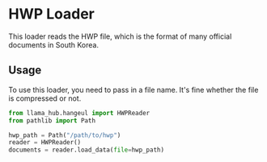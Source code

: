 # HWP Loader

This loader reads the HWP file, which is the format of many official documents in South Korea.

## Usage

To use this loader, you need to pass in a file name. It's fine whether the file is compressed or not.

```python
from llama_hub.hangeul import HWPReader
from pathlib import Path

hwp_path = Path("/path/to/hwp")
reader = HWPReader()
documents = reader.load_data(file=hwp_path)
```
